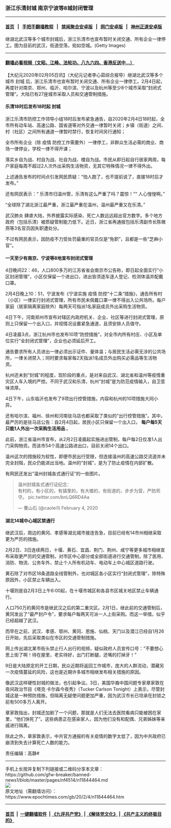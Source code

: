 ### 浙江乐清封城 南京宁波等8城封闭管理
------------------------

#### [首页](https://github.com/gfw-breaker/banned-news1/blob/master/README.md) &nbsp;&nbsp;|&nbsp;&nbsp; [手把手翻墙教程](https://github.com/gfw-breaker/guides/wiki) &nbsp;&nbsp;|&nbsp;&nbsp; [禁闻聚合安卓版](https://github.com/gfw-breaker/bn-android) &nbsp;&nbsp;|&nbsp;&nbsp; [网门安卓版](https://github.com/oGate2/oGate) &nbsp;&nbsp;|&nbsp;&nbsp; [神州正道安卓版](https://github.com/SzzdOgate/update) 



<div><img alt="" class="aligncenter wp-post-image" src="https://i.epochtimes.com/assets/uploads/2020/01/GettyImages-1196692531-600x400.jpg"/>
<div class="red16 caption">
 继湖北武汉等多个城市封城后，浙江乐清市也宣布暂时关闭交通、所有企业一律停工。图为目前的武汉，街道空荡，宛如空城。(Getty Images)
</div>
</div><hr/>

#### [翻墙必看视频（文昭、江峰、法轮功、八九六四、香港反送中...）](https://github.com/gfw-breaker/banned-news1/blob/master/pages/link3.md)

<div><p>
 【大纪元2020年02月05日讯】（大纪元记者李心茹综合报导）继湖北武汉等多个城市
 <ok href="https://www.epochtimes.com/gb/tag/%E5%B0%81%E5%9F%8E.html">
  封城
 </ok>
 后，浙江乐清市也宣布暂时关闭交通、所有企业一律停工。2月4日起，再度针对南京、郑州、临沂、哈尔滨、宁波以及杭州等至少8个城市采取“封闭式管理”。大陆已有27座城市采取人员和交通管制措施。
</p>
<h4>
 乐清18时后发布18时起
 <ok href="https://www.epochtimes.com/gb/tag/%E5%B0%81%E5%9F%8E.html">
  封城
 </ok>
</h4>
<p>
 浙江乐清市防控工作领导小组18时后发布紧急通告，自2020年2月4日18时起，全市所有动车站、高速公路、国省道等对外交通一律暂时关闭；乡镇（街道）之间、村（社区）之间所有通道一律暂时禁行，恢复时间另行通知；
</p>
<p>
 全市所有企业（除
 <ok href="https://www.epochtimes.com/gb/tag/%E7%96%AB%E6%83%85.html">
  疫情
 </ok>
 防控工作需要外）一律停工，非群众生活必需的商业、商场一律停业，学校一律不得开课；
</p>
<p>
 落实乡自为战、村自为战、社自为战、楼自为战。市民从即日起自行居家两周，每户家庭每周不超过2人次外出采购生活物资，无其它特殊情况一律不得外出。
</p>
<p>
 上述通告发布的时间点引发网民质疑：“怕人跑了，也不提前说了，直接18时后才发布。”
</p>
<p>
 还有网民表示：“ 乐清市归温州管，乐清有这么严重了吗？震惊！”“ 人心惶惶啊。”
</p>
<p>
 “全球除了湖北浙江最严重，浙江最严重在温州，温州最严重又在乐清。”
</p>
<p>
 <ok href="https://www.epochtimes.com/gb/tag/%E6%AD%A6%E6%B1%89%E8%82%BA%E7%82%8E.html">
  武汉肺炎
 </ok>
 肆虐大陆，外界披露实际感染、死亡人数远远超出官方数字。多个地方政府（包括乐清）被质疑管制能力低下。近日，浙江省再通报包括乐清副市长陈微燕等3名官员因失职遭处分。
</p>
<p>
 不过有网民表示，因防疫不力受处罚最重的官员仅是“免职”，且都是一些“芝麻小官”。
</p>
<h4>
 一天至少有南京、宁波等8地宣布封闭式管理
</h4>
<p>
 4日晚间22：46，人口800多万的江苏省省会南京市公告称，即日起全面实行“小区封闭管理”，小区仅保留一个进出口，进出皆须逐车逐人登记、检测体温并配戴口罩。
</p>
<p>
 2月4日晚上10：51，宁波发布《宁波实施
 <ok href="https://www.epochtimes.com/gb/tag/%E7%96%AB%E6%83%85.html">
  疫情
 </ok>
 防控“十二条”措施》，通告所有村（小区）一律实行封闭式管理，所有市民未佩戴口罩一律不得出入公共场所。每户家庭（居家隔离家庭除外）每两天可指派1名家庭成员外出采购生活物资。
</p>
<p>
 4日下午，河南郑州市宣布对辖区内政府机关、企业、社区等进行封闭式管理，原则上只保留一个出入口，并视情况设置紧急通道，且须安排人员值守。
</p>
<p>
 4日凌晨3点，浙江杭州市也发布10项“防控措施”，对全市内所有村庄、小区及单位实行“全封闭式管理”，企业也必须延后开工。
</p>
<p>
 通告要求所有人员进出一律必须出示证件、量体温；与居民生活必需无涉的公共场所，一律关闭禁入；同时要求每家每2天指派1名成员外出购买必需品等生活物资。
</p>
<p>
 杭州还未到“封城”的程度，现阶段的重点，是对来自武汉、湖北省和温州等疫情重灾区人车入境的严控。不同于武汉和乐清，杭州“封城”是为防范疫情输入，自卫意味浓厚。
</p>
<p>
 4日下午，山东临沂也发布了9项出行控管措施，内容和杭州的10项措施大同小异。
</p>
<p>
 还有哈尔滨、福州、徐州和河南驻马店也都采取了类似的“出行控管措施”。其中，最严厉的是驻马店公告：自2月4日起，居民小区只保留一个出入口，
 <strong>
  每户每5天只能1人外出一次采购生活用品
 </strong>
 。
</p>
<p>
 此前，浙江省温州市宣布，从2月2日凌晨起实施进出管制，每户每2日仅准1人出门采购物资。而该市54个高速公路进出口，目前关闭14个出口。
</p>
<p>
 温州这次的措施较为软性，即便市民出行受限，但连接温州的高速公路交流道并未完全封阻，民众仍能进出当地。温州的“封城”，是为了防止疫情在内部扩散。
</p>
<p>
 有网民还发出“温州封城各式通行证”的一些图片。
</p>
<blockquote class="twitter-tweet">
 <p dir="ltr" lang="zh">
  温州封城各式通行证纪念：
  <br/>
  有村的，有小区的，有镇里的，有大楼的，有街道的，步步为营，严防死守。
  <ok href="https://t.co/bnLQ6RD4Aa">
   pic.twitter.com/bnLQ6RD4Aa
  </ok>
 </p>
 <p>
  — 曹山石 (@caolei1)
  <ok href="https://twitter.com/caolei1/status/1224733728217321472?ref_src=twsrc%5Etfw">
   February 4, 2020
  </ok>
 </p>
</blockquote>
<p>
</p>
<h4>
 湖北14城中心城区禁通行
</h4>
<p>
 继武汉后，周边的黄冈、孝感等湖北城市接连告急，目前已经有14市州相继采取更为严厉的措施。
</p>
<p>
 2月2日、3日连续两日，十堰、黄石、宜昌、荆门、荆州、咸宁等更多城市相继宣布采取更严厉的交通管制，对市区中心部分或全部街道进行交通管制，除了医用、消防、物流、公务车外，禁止个人所有机动车、电动车上中心城区道路行驶。
</p>
<p>
 黄石除了对市区18条道路全线管制外，也对城区各小区实行“封闭式管理”，除特殊原因外，小区禁止车辆出入。
</p>
<p>
 十堰则是自2月3日上午6:00起，在十堰市城区和各县市区城关地区禁止车辆通行。
</p>
<p>
 人口750万的黄冈市是继武汉之后的第二重灾区。2月1日，继此前的交通管制后，黄冈发出了“最严封户令”，要求每户每两天可派一人上街采购。而这一举措，似乎已经超越了武汉。
</p>
<p>
 而早在之前，武汉、孝感、鄂州、黄冈、恩施、仙桃、天门以及潜江已经自1月26日开始，先后采取类似在市区的交通管制措施。
</p>
<p>
 网上传出湖北某市街头禁止行人出行的视频，疑似政府人员宣传口号：“不要想心思上街了啊！待在屋里，老实待好，出门打断腿，还嘴的打掉牙！”
</p>
<p>
</p>
<p>
 9日是大陆原定的开工日期，民众近期将返回工作城市，庞大的人群流动，潜藏另一次疫情蔓延的风险，这也是近期许多城市相继发布相关措施的原因。
</p>
<p>
 像武汉这样硬性封城的做法，也引起争议。3日，美国华裔中国问题专家章家敦在夜间政治节目《塔克·卡尔森今夜秀》（Tucker Carlson Tonight）上表示，尽管封城这是一种预防措施，但隔离无疑使问题更加严重，因为武汉市长已坦承在封锁之前有500多万人离开。
</p>
<p>
 章家敦指出，封城还加剧了一个问题，那就是人们无法去医院看病只能被困在家里，“他们快死了”。这些病患正在感染家人，因为他们没有和配偶、兄弟姊妹等亲戚进行隔离。
</p>
<p>
 除此之外，章家敦表示，中共官方通报的有关疫情的数字太低了，因为中共政府已崩溃到失去计算死亡人数的能力。
</p>
<p>
 责任编辑：高静#
</p>
</div>
<hr/>
手机上长按并复制下列链接或二维码分享本文章：<br/>
https://github.com/gfw-breaker/banned-news1/blob/master/pages/nf4514/n11844464.md <br/>
<a href='https://github.com/gfw-breaker/banned-news1/blob/master/pages/nf4514/n11844464.md'><img src='https://github.com/gfw-breaker/banned-news1/blob/master/pages/nf4514/n11844464.md.png'/></a> <br/>
原文地址（需翻墙访问）：https://www.epochtimes.com/gb/20/2/4/n11844464.htm


------------------------
#### [首页](https://github.com/gfw-breaker/banned-news1/blob/master/README.md) &nbsp;|&nbsp; [一键翻墙软件](https://github.com/gfw-breaker/nogfw/blob/master/README.md) &nbsp;| [《九评共产党》](https://github.com/gfw-breaker/9ping.md/blob/master/README.md#九评之一评共产党是什么) | [《解体党文化》](https://github.com/gfw-breaker/jtdwh.md/blob/master/README.md) | [《共产主义的终极目的》](https://github.com/gfw-breaker/gczydzjmd.md/blob/master/README.md)


<img src='http://gfw-breaker.win/banned-news/pages/nf4514/n11844464.md' width='0px' height='0px'/>